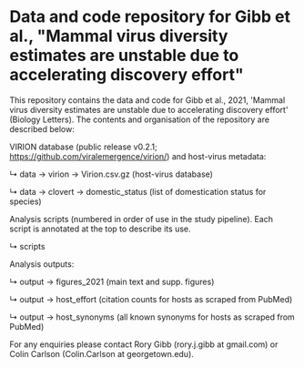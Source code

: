 # Data and code repository for Gibb et al., "Mammal virus diversity estimates are unstable due to accelerating discovery effort"

This repository contains the data and code for Gibb et al., 2021, 'Mammal virus diversity estimates are unstable due to accelerating discovery effort' (Biology Letters). The contents and organisation of the repository are described below:

VIRION database (public release v0.2.1; https://github.com/viralemergence/virion/) and host-virus metadata:

↳ data → virion → Virion.csv.gz (host-virus database)

↳ data → clovert → domestic_status (list of domestication status for species)


Analysis scripts (numbered in order of use in the study pipeline). Each script is annotated at the top to describe its use.

↳ scripts 


Analysis outputs:

↳ output → figures_2021 (main text and supp. figures)

↳ output → host_effort (citation counts for hosts as scraped from PubMed)

↳ output → host_synonyms (all known synonyms for hosts as scraped from PubMed)


For any enquiries please contact Rory Gibb (rory.j.gibb at gmail.com) or Colin Carlson (Colin.Carlson at georgetown.edu).
